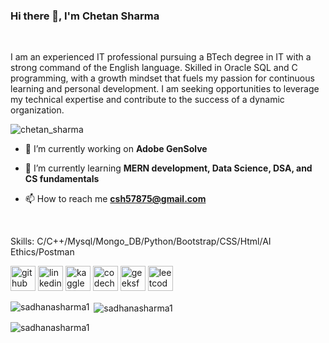 ### Hi there 👋,  I'm Chetan Sharma
<br>


I am an experienced IT professional pursuing a BTech degree in IT with a strong command of the English language. Skilled in Oracle SQL and C programming, with a growth mindset that fuels my passion for continuous learning and personal development. I am seeking opportunities to leverage my technical expertise and contribute to the success of a dynamic organization.

<p align="left"> <img src="https://komarev.com/ghpvc/?username=chetan343-y&label=Profile%20views&color=0e75b6&style=flat" alt="chetan_sharma" /> </p>

- 🔭 I’m currently working on **Adobe GenSolve**

- 🌱 I’m currently learning **MERN development, Data Science, DSA, and CS fundamentals**

- 📫 How to reach me **csh57875@gmail.com**
  
<br>

Skills: C/C++/Mysql/Mongo_DB/Python/Bootstrap/CSS/Html/AI Ethics/Postman

[<img src='https://cdn.jsdelivr.net/npm/simple-icons@3.0.1/icons/github.svg' alt='github' height='40'>](https://github.com/chetan343-y)  [<img src='https://cdn.jsdelivr.net/npm/simple-icons@3.0.1/icons/linkedin.svg' alt='linkedin' height='40'>](https://www.linkedin.com/in/https://www.linkedin.com/in/chetan-sharma-gcek//)  [<img src='https://cdn.jsdelivr.net/npm/simple-icons@3.0.1/icons/kaggle.svg' alt='kaggle' height='40'>](https://www.kaggle.com/chiji786)  [<img src='https://cdn.jsdelivr.net/npm/simple-icons@3.0.1/icons/codechef.svg' alt='codechef' height='40'>](https://www.codechef.com/users/csh57875)  [<img src='https://cdn.jsdelivr.net/npm/simple-icons@3.0.1/icons/geeksforgeeks.svg' alt='geeksforgeeks' height='40'>](https://www.geeksforgeeks.org/user/csh57omuf/)  [<img src='https://cdn.jsdelivr.net/npm/simple-icons@3.0.1/icons/leetcode.svg' alt='leetcode' height='40'>](https://leetcode.com/u/csh57875/)  

<p><img align="left" src="https://github-readme-stats.vercel.app/api/top-langs?username=chetan343-y&show_icons=true&locale=en&layout=compact" alt="sadhanasharma1" /></p>

<p>&nbsp;<img align="center" src="https://github-readme-stats.vercel.app/api?username=chetan343-y&show_icons=true&locale=en" alt="sadhanasharma1" /></p>

<p><img align="center" src="https://github-readme-streak-stats.herokuapp.com/?user=chetan-y&" alt="sadhanasharma1" /></p>

